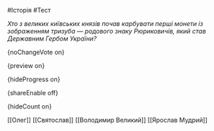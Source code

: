 #Історія #Тест

*Хто з великих київських князів почав карбувати перші монети із  зображенням тризуба — родового знаку Рюриковичів, який став Державним  Гербом України?*

{noChangeVote on}

{preview on}

{hideProgress on}

{shareEnable off}

{hideCount on}

[[Олег]]
[[Святослав]]
[[Володимир Великий]]
[[Ярослав Мудрий]]
